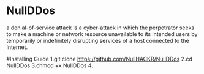 # NullDDos
a denial-of-service attack is a cyber-attack in which the perpetrator seeks to make a machine or network resource unavailable to its intended users by temporarily or indefinitely disrupting services of a host connected to the Internet.


#Installing Guide
1.git clone https://github.com/NullHACKR/NullDDos
2.cd NullDDos
3.chmod +x NullDDos
4.
